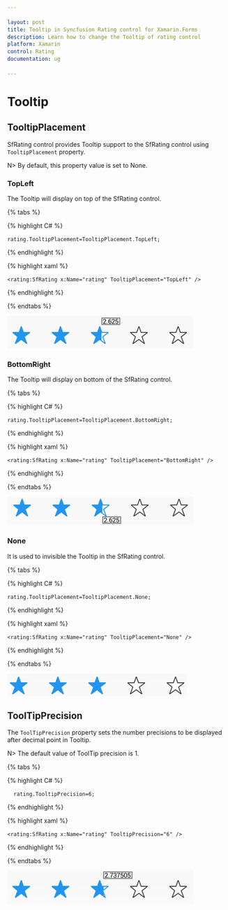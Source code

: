 ```yaml
---

layout: post
title: Tooltip in Syncfusion Rating control for Xamarin.Forms
description: Learn how to change the Tooltip of rating control
platform: Xamarin
control: Rating
documentation: ug

---
```



# Tooltip

## TooltipPlacement

SfRating control provides Tooltip support to the SfRating control using `TooltipPlacement` property. 

N> By default, this property value is set to None.

### TopLeft 

The Tooltip will display on top of the SfRating control. 

{% tabs %}

{% highlight C# %}

	rating.TooltipPlacement=TooltipPlacement.TopLeft;

{% endhighlight %} 

{% highlight xaml %}

	<rating:SfRating x:Name="rating" TooltipPlacement="TopLeft" />
	
{% endhighlight %}

{% endtabs %}

![](images/topLeft.jpg) 

### BottomRight

The Tooltip will display on bottom of the SfRating control.

{% tabs %}

{% highlight C# %}

	rating.TooltipPlacement=TooltipPlacement.BottomRight;

{% endhighlight %}

{% highlight xaml %}

	<rating:SfRating x:Name="rating" TooltipPlacement="BottomRight" />
	
{% endhighlight %}

{% endtabs %}

![](images/rightBottom.jpg)

### None

It is used to invisible the Tooltip in the SfRating control.

{% tabs %}

{% highlight C# %}

	rating.TooltipPlacement=TooltipPlacement.None;

{% endhighlight %}

{% highlight xaml %}

	<rating:SfRating x:Name="rating" TooltipPlacement="None" />
	
{% endhighlight %}

{% endtabs %}

![](images/null.jpg)

## ToolTipPrecision

The `ToolTipPrecision` property sets the number precisions to be displayed after decimal point in Tooltip. 

N> The default value of ToolTip precision is 1.

{% tabs %}

{% highlight C# %}

      rating.TooltipPrecision=6;

{% endhighlight %}

{% highlight xaml %}

	<rating:SfRating x:Name="rating" TooltipPrecision="6" />
	
{% endhighlight %}

{% endtabs %}

![](images/toolTipPrecision.jpg)